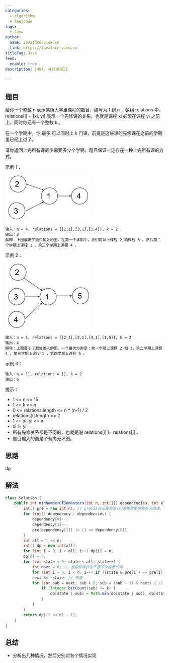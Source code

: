 ```yaml
---
categories:
  - algorithm
  - leetcode
tags:
  - Java
author: 
  name: JavaInterview.cn
  link: https://JavaInterview.cn
titleTag: Java
feed:
  enable: true
description: 1494. 并行课程II

---
```


## 题目
给你一个整数 n 表示某所大学里课程的数目，编号为 1 到 n ，数组 relations 中， relations[i] = [xi, yi]  表示一个先修课的关系，也就是课程 xi 必须在课程 yi 之前上。同时你还有一个整数 k 。

在一个学期中，你 最多 可以同时上 k 门课，前提是这些课的先修课在之前的学期里已经上过了。

请你返回上完所有课最少需要多少个学期。题目保证一定存在一种上完所有课的方式。



示例 1：

![leetcode_parallel_courses_1.png](../../../media/pictures/leetcode/leetcode_parallel_courses_1.png)

    输入：n = 4, relations = [[2,1],[3,1],[1,4]], k = 2
    输出：3
    解释：上图展示了题目输入的图。在第一个学期中，我们可以上课程 2 和课程 3 。然后第二个学期上课程 1 ，第三个学期上课程 4 。
示例 2：

![leetcode_parallel_courses_2.png](../../../media/pictures/leetcode/leetcode_parallel_courses_2.png)

    输入：n = 5, relations = [[2,1],[3,1],[4,1],[1,5]], k = 2
    输出：4
    解释：上图展示了题目输入的图。一个最优方案是：第一学期上课程 2 和 3，第二学期上课程 4 ，第三学期上课程 1 ，第四学期上课程 5 。
示例 3：

    输入：n = 11, relations = [], k = 2
    输出：6


提示：

* 1 <= n <= 15
* 1 <= k <= n
* 0 <= relations.length <= n * (n-1) / 2
* relations[i].length == 2
* 1 <= xi, yi <= n
* xi != yi
* 所有先修关系都是不同的，也就是说 relations[i] != relations[j] 。
* 题目输入的图是个有向无环图。


## 思路

dp

## 解法
```java
class Solution {
    public int minNumberOfSemesters(int n, int[][] dependencies, int k) {
        int[] pre = new int[n]; // pre[i]表示要修第i门课程需要事先修习的课，用n位的二进制数来表示
        for (int[] dependency : dependencies) {
            dependency[0]--;
            dependency[1]--;
            pre[dependency[1]] |= (1 << dependency[0]);
        }
        int all = 1 << n;
        int[] dp = new int[all];
        for (int i = 0; i < all; i++) dp[i] = n;
        dp[0] = 0;
        for (int state = 0; state < all; state++) {
            int next = 0; // 当前修课状态下接下来能修的课
            for (int i = 0; i < n; i++) if ((state & pre[i]) == pre[i]) next |= 1 << i;
            next &= ~state; // 去重
            for (int sub = next; sub > 0; sub = (sub - 1) & next) { // 枚举所有的子集
                if (Integer.bitCount(sub) <= k) {
                    dp[state | sub] = Math.min(dp[state | sub], dp[state] + 1);
                }
            }
        }
        return dp[(1 << n) - 1];
    }
}

```

## 总结

- 分析出几种情况，然后分别对各个情况实现 

